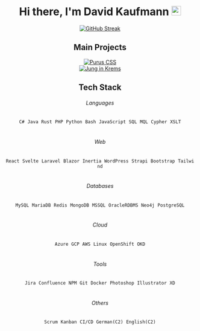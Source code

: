 <div align="center">

# Hi there, I'm David Kaufmann <img src="https://media.giphy.com/media/hvRJCLFzcasrR4ia7z/giphy.gif" width="25px">

[![GitHub Streak](https://streak-stats.demolab.com?user=kaufmann-dev&theme=transparent&hide_border=true&date_format=j%20M%5B%20Y%5D)](https://git.io/streak-stats)

## Main Projects

[![Purus CSS](https://github-readme-stats.vercel.app/api/pin/?username=kaufmann-dev&repo=PurusCss&theme=dark)](https://github.com/kaufmann-dev/PurusCss)<br>
[![Jung in Krems](https://github-readme-stats.vercel.app/api/pin/?username=kaufmann-dev&repo=JungInKrems&theme=dark)](https://github.com/kaufmann-dev/JungInKrems)



## Tech Stack

  
###### Languages
`C#`&nbsp;&nbsp;`Java`&nbsp;&nbsp;`Rust`&nbsp;&nbsp;`PHP`&nbsp;&nbsp;`Python`&nbsp;&nbsp;`Bash`&nbsp;&nbsp;`JavaScript`&nbsp;&nbsp;`SQL`&nbsp;&nbsp;`MQL`&nbsp;&nbsp;`Cypher`&nbsp;&nbsp;`XSLT`<br><br>

###### Web
`React`&nbsp;&nbsp;`Svelte`&nbsp;&nbsp;`Laravel`&nbsp;&nbsp;`Blazor`&nbsp;&nbsp;`Inertia`&nbsp;&nbsp;`WordPress`&nbsp;&nbsp;`Strapi`&nbsp;&nbsp;`Bootstrap`&nbsp;&nbsp;`Tailwind`<br><br>

###### Databases
`MySQL`&nbsp;&nbsp;`MariaDB`&nbsp;&nbsp;`Redis`&nbsp;&nbsp;`MongoDB`&nbsp;&nbsp;`MSSQL`&nbsp;&nbsp;`OracleRDBMS`&nbsp;&nbsp;`Neo4j`&nbsp;&nbsp;`PostgreSQL`<br><br>

###### Cloud
`Azure`&nbsp;&nbsp;`GCP`&nbsp;&nbsp;`AWS`&nbsp;&nbsp;`Linux`&nbsp;&nbsp;`OpenShift`&nbsp;&nbsp;`OKD`<br><br>

###### Tools
`Jira`&nbsp;&nbsp;`Confluence`&nbsp;&nbsp;`NPM`&nbsp;&nbsp;`Git`&nbsp;&nbsp;`Docker`&nbsp;&nbsp;`Photoshop`&nbsp;&nbsp;`Illustrator`&nbsp;&nbsp;`XD`<br><br>

###### Others
`Scrum`&nbsp;&nbsp;`Kanban`&nbsp;&nbsp;`CI/CD`&nbsp;&nbsp;`German(C2)`&nbsp;&nbsp;`English(C2)`<br><br>
</div>

